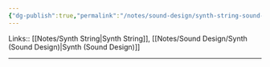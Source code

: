 ```yaml
---
{"dg-publish":true,"permalink":"/notes/sound-design/synth-string-sound-design/","tags":["type/note"]}
---
```


Links:: [[Notes/Synth String\|Synth String]], [[Notes/Sound Design/Synth (Sound Design)\|Synth (Sound Design)]]

---


